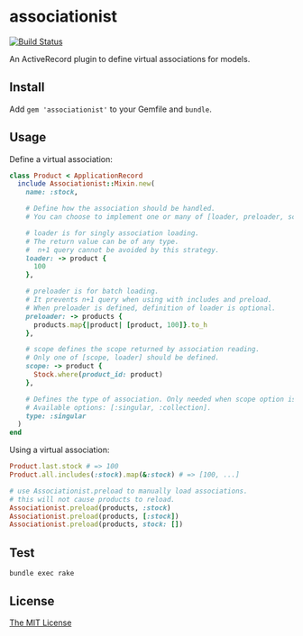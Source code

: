 # associationist

[![Build Status](https://travis-ci.org/onyxblade/associationist.svg?branch=master)](https://travis-ci.org/onyxblade/associationist)

An ActiveRecord plugin to define virtual associations for models.

Install
------

Add `gem 'associationist'` to your Gemfile and `bundle`.

Usage
------

Define a virtual association:
```ruby
class Product < ApplicationRecord
  include Associationist::Mixin.new(
    name: :stock,

    # Define how the association should be handled.
    # You can choose to implement one or many of [loader, preloader, scope].

    # loader is for singly association loading.
    # The return value can be of any type.
    #  n+1 query cannot be avoided by this strategy.
    loader: -> product {
      100
    },

    # preloader is for batch loading.
    # It prevents n+1 query when using with includes and preload.
    # When preloader is defined, definition of loader is optional.
    preloader: -> products {
      products.map{|product| [product, 100]}.to_h
    },

    # scope defines the scope returned by association reading.
    # Only one of [scope, loader] should be defined.
    scope: -> product {
      Stock.where(product_id: product)
    },

    # Defines the type of association. Only needed when scope option is used.
    # Available options: [:singular, :collection].
    type: :singular
  )
end
```

Using a virtual association:
```ruby
Product.last.stock # => 100
Product.all.includes(:stock).map(&:stock) # => [100, ...]

# use Associationist.preload to manually load associations.
# this will not cause products to reload.
Associationist.preload(products, :stock)
Associationist.preload(products, [:stock])
Associationist.preload(products, stock: [])
```

Test
------
```shell
bundle exec rake
```

License
------

[The MIT License](https://opensource.org/licenses/MIT)

